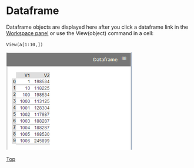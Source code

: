 # Dataframe

Dataframe objects are displayed here after you click a dataframe link in the [Workspace panel](#workspace) or use the View(object) command in a cell:

    View(a[1:10,])

![Dataframe Section in the Right Windowshade Panel](img/dataframe.png)

[Top](#TOP)

<a name="session"></a>
